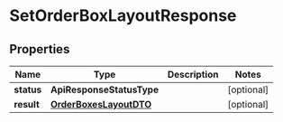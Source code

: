 

# SetOrderBoxLayoutResponse


## Properties

Name | Type | Description | Notes
------------ | ------------- | ------------- | -------------
**status** | **ApiResponseStatusType** |  |  [optional]
**result** | [**OrderBoxesLayoutDTO**](OrderBoxesLayoutDTO.md) |  |  [optional]



